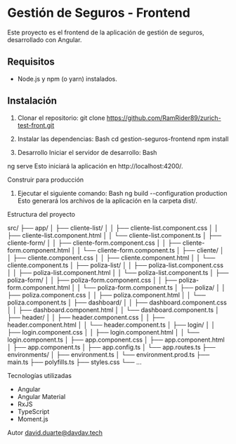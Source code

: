 # Gestión de Seguros - Frontend

Este proyecto es el frontend de la aplicación de gestión de seguros, desarrollado con Angular.

## Requisitos

* Node.js y npm (o yarn) instalados.

## Instalación

1. Clonar el repositorio:
   git clone https://github.com/RamRider89/zurich-test-front.git
   
2. Instalar las dependencias:
Bash
cd gestion-seguros-frontend
npm install

3. Desarrollo
Iniciar el servidor de desarrollo:
Bash

ng serve
Esto iniciará la aplicación en http://localhost:4200/.

Construir para producción
1. Ejecutar el siguiente comando:
Bash
ng build --configuration production
Esto generará los archivos de la aplicación en la carpeta dist/.

Estructura del proyecto

src/
├── app/
│   ├── cliente-list/
│   │   ├── cliente-list.component.css
│   │   ├── cliente-list.component.html
│   │   └── cliente-list.component.ts
│   ├── cliente-form/
│   │   ├── cliente-form.component.css
│   │   ├── cliente-form.component.html
│   │   └── cliente-form.component.ts
│   ├── cliente/
│   │   ├── cliente.component.css
│   │   ├── cliente.component.html
│   │   └── cliente.component.ts
│   ├── poliza-list/
│   │   ├── poliza-list.component.css
│   │   ├── poliza-list.component.html
│   │   └── poliza-list.component.ts
│   ├── poliza-form/
│   │   ├── poliza-form.component.css
│   │   ├── poliza-form.component.html
│   │   └── poliza-form.component.ts
│   ├── poliza/
│   │   ├── poliza.component.css
│   │   ├── poliza.component.html
│   │   └── poliza.component.ts
│   ├── dashboard/
│   │   ├── dashboard.component.css
│   │   ├── dashboard.component.html
│   │   └── dashboard.component.ts
│   ├── header/
│   │   ├── header.component.css
│   │   ├── header.component.html
│   │   └── header.component.ts
│   ├── login/
│   │   ├── login.component.css
│   │   ├── login.component.html
│   │   └── login.component.ts
│   ├── app.component.css
│   ├── app.component.html
│   ├── app.component.ts
│   ├── app.config.ts
│   └── app.routes.ts
├── environments/
│   ├── environment.ts
│   └── environment.prod.ts
├── main.ts
├── polyfills.ts
├── styles.css
└── ...

Tecnologías utilizadas
- Angular
- Angular Material
- RxJS
- TypeScript
- Moment.js

Autor
david.duarte@davdav.tech